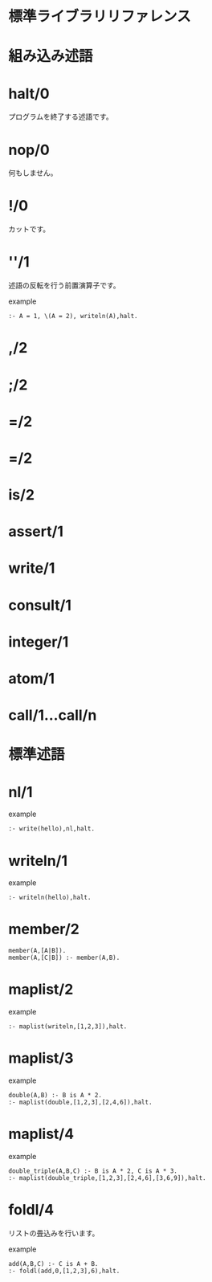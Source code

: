 # 標準ライブラリリファレンス

# 組み込み述語

# halt/0

  プログラムを終了する述語です。

# nop/0

  何もしません。

# !/0

  カットです。

# '\'/1

  述語の反転を行う前置演算子です。

  example

    :- A = 1, \(A = 2), writeln(A),halt.

# ,/2

# ;/2

# =/2
# \=/2
# is/2
# assert/1
# write/1
# consult/1
# integer/1
# atom/1
# call/1...call/n

# 標準述語

# nl/1

example

    :- write(hello),nl,halt.

# writeln/1

example

    :- writeln(hello),halt.

# member/2

    member(A,[A|B]).
    member(A,[C|B]) :- member(A,B).

# maplist/2

example

    :- maplist(writeln,[1,2,3]),halt.

# maplist/3

example

    double(A,B) :- B is A * 2.
    :- maplist(double,[1,2,3],[2,4,6]),halt.

# maplist/4

example

    double_triple(A,B,C) :- B is A * 2, C is A * 3.
    :- maplist(double_triple,[1,2,3],[2,4,6],[3,6,9]),halt.

# foldl/4

リストの畳込みを行います。

example

    add(A,B,C) :- C is A + B.
    :- foldl(add,0,[1,2,3],6),halt.
